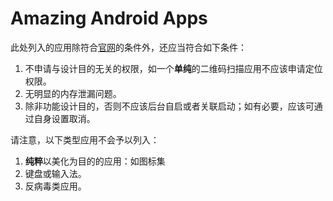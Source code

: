 # Amazing Android Apps

此处列入的应用除符合[官网](http://amazingapps.org/#two)的条件外，还应当符合如下条件：

1. 不申请与设计目的无关的权限，如一个**单纯**的二维码扫描应用不应该申请定位权限。
1. 无明显的内存泄漏问题。
1. 除非功能设计目的，否则不应该后台自启或者关联启动；如有必要，应该可通过自身设置取消。

请注意，以下类型应用不会予以列入：

1. **纯粹**以美化为目的的应用：如图标集
2. 键盘或输入法。
3. 反病毒类应用。
